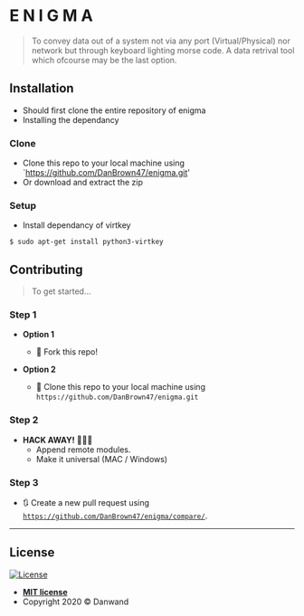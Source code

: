 # E N I G M A
>  To convey data out of a system not via any port (Virtual/Physical) nor network but through keyboard lighting morse code.
>  A data retrival tool which ofcourse may be the last option.

## Installation
- Should first clone the entire repository of enigma
- Installing the dependancy


### Clone

- Clone this repo to your local machine using `https://github.com/DanBrown47/enigma.git'
- Or download and extract the zip

### Setup
 
 - Install dependancy of virtkey 
 ```shell
$ sudo apt-get install python3-virtkey
```

## Contributing

> To get started...

### Step 1

- **Option 1**
    - 🍴 Fork this repo!

- **Option 2**
    - 👯 Clone this repo to your local machine using `https://github.com/DanBrown47/enigma.git`

### Step 2

- **HACK AWAY!** 🔨🔨🔨
  - Append remote modules.
  - Make it universal (MAC / Windows)

### Step 3

- 🔃 Create a new pull request using <a href="https://github.com/DanBrown47/enigma/compare/" target="_blank">`https://github.com/DanBrown47/enigma/compare/`</a>.

---

## License

[![License](http://img.shields.io/:license-mit-blue.svg?style=flat-square)](http://badges.mit-license.org)

- **[MIT license](http://opensource.org/licenses/mit-license.php)**
- Copyright 2020 © Danwand

